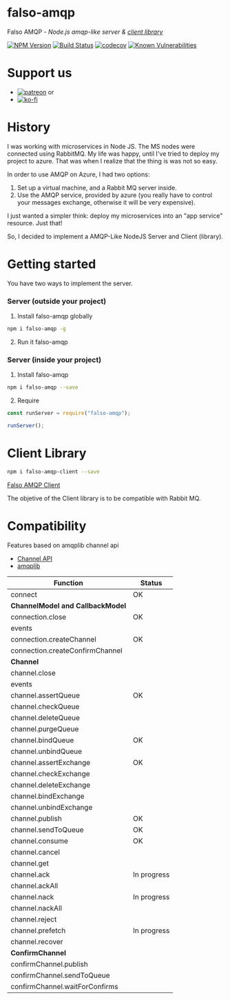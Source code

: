 # falso-amqp
Falso AMQP - *Node.js amqp-like server & [client library](https://github.com/lcnvdl/falso-amqp-client)*

[![NPM Version][npm-image]][npm-url]
[![Build Status][travis-image]][travis-url]
[![codecov][codecov-image]][codecov-url]
[![Known Vulnerabilities][snyk-image]][snyk-url]

# Support us
- [![patreon](https://www.lucianorasente.com/images/become_a_patron.jpg)](https://patreon.com/luchodev)
or
- [![ko-fi](https://www.ko-fi.com/img/githubbutton_sm.svg)](https://ko-fi.com/H2H811YJA)

# History
I was working with microservices in Node JS. The MS nodes were connected using RabbitMQ. My life was happy, until I've tried to deploy my project to azure.
That was when I realize that the thing is was not so easy.

In order to use AMQP on Azure, I had two options:
1) Set up a virtual machine, and a Rabbit MQ server inside.
2) Use the AMQP service, provided by azure (you really have to control your messages exchange, otherwise it will be very expensive).

I just wanted a simpler think: deploy my microservices into an "app service" resource. Just that!

So, I decided to implement a AMQP-Like NodeJS Server and Client (library).

# Getting started

You have two ways to implement the server.

### Server (outside your project)
1. Install falso-amqp globally
```bash
npm i falso-amqp -g
```
2. Run it
falso-amqp

### Server (inside your project)
1. Install falso-amqp
```bash
npm i falso-amqp --save
```
2. Require
```javascript
const runServer = require("falso-amqp");

runServer();
```

# Client Library

```bash
npm i falso-amqp-client --save
```

[Falso AMQP Client](https://github.com/lcnvdl/falso-amqp-client)

The objetive of the Client library is to be compatible with Rabbit MQ.

# Compatibility

Features based on amqplib channel api
- [Channel API](https://www.squaremobius.net/amqp.node/channel_api.html)
- [amqplib](https://github.com/squaremo/amqp.node)

| Function                         |   Status   |
|----------------------------------|------------|
|connect                           |     OK     |
|**ChannelModel and CallbackModel**|            |
|connection.close                  |     OK     |
|events                            |            |
|connection.createChannel          |     OK     |
|connection.createConfirmChannel   |            |
|**Channel**                       |            |
|channel.close                     |            |
|events                            |            |
|channel.assertQueue               |     OK     |
|channel.checkQueue                |            |
|channel.deleteQueue               |            |
|channel.purgeQueue                |            |
|channel.bindQueue                 |     OK     |
|channel.unbindQueue               |            |
|channel.assertExchange            |     OK     |
|channel.checkExchange             |            |
|channel.deleteExchange            |            |
|channel.bindExchange              |            |
|channel.unbindExchange            |            |
|channel.publish                   |     OK     |
|channel.sendToQueue               |     OK     |
|channel.consume                   |     OK     |
|channel.cancel                    |            |
|channel.get                       |            |
|channel.ack                       |In progress |
|channel.ackAll                    |            |
|channel.nack                      |In progress |
|channel.nackAll                   |            |
|channel.reject                    |            |
|channel.prefetch                  |In progress |
|channel.recover                   |            |
|**ConfirmChannel**                |            |
|confirmChannel.publish            |            |
|confirmChannel.sendToQueue        |            |
|confirmChannel.waitForConfirms    |            |



[npm-image]: https://img.shields.io/npm/v/falso-amqp.svg?style=flat-square
[npm-url]: https://npmjs.org/package/falso-amqp
[travis-image]: https://img.shields.io/travis/lcnvdl/falso-amqp/master.svg?style=flat-square
[travis-url]: https://travis-ci.org/lcnvdl/falso-amqp
[codecov-image]: https://codecov.io/gh/lcnvdl/falso-amqp/branch/master/graph/badge.svg
[codecov-url]: https://codecov.io/gh/lcnvdl/falso-amqp
[snyk-image]: https://snyk.io/test/github/lcnvdl/falso-amqp/badge.svg
[snyk-url]: https://snyk.io/test/github/lcnvdl/falso-amqp
